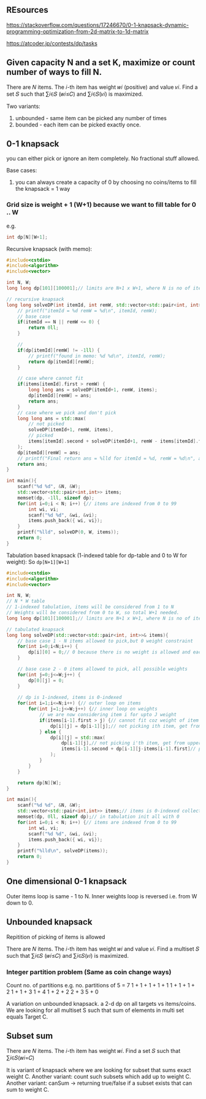 

## REsources

https://stackoverflow.com/questions/17246670/0-1-knapsack-dynamic-programming-optimization-from-2d-matrix-to-1d-matrix

https://atcoder.jp/contests/dp/tasks


## Given capacity N and a set K, maximize or count number of ways to fill N.

There are 𝑁 items. The 𝑖-th item has weight 𝑤𝑖 (positive) and value 𝑣𝑖. 
Find a set 𝑆 such that ∑𝑖∈𝑆 (𝑤𝑖≤𝐶) and ∑𝑖∈𝑆(𝑣𝑖) is maximized.

Two variants:
1. unbounded - same item can be picked any number of times
2. bounded - each item can be picked exactly once.

## 0-1 knapsack

you can either pick or ignore an item completely. No fractional stuff allowed.

Base cases:
1. you can always create a capacity of 0 by choosing no coins/items to 
fill the knapsack = 1 way

### Grid size is weight + 1 (W+1) because we want to fill table for 0 .. W

e.g.
```cpp
int dp[N][W+1];
```

Recursive knapsack (with memo):
```cpp
#include<cstdio>
#include<algorithm>
#include<vector>

int N, W;
long long dp[101][100001];// limits are N+1 x W+1, where N is no of items, W is possible weights

// recursive knapsack
long long solveDP(int itemId, int remW, std::vector<std::pair<int, int>>& items){
    // printf("itemId = %d remW = %d\n", itemId, remW);
    // base case
    if(itemId == N || remW <= 0) {
        return 0ll;
    }

    // 
    if(dp[itemId][remW] != -1ll) {
        // printf("found in memo: %d %d\n", itemId, remW);
        return dp[itemId][remW];
    }

    // case where cannot fit
    if(items[itemId].first > remW) {
        long long ans = solveDP(itemId+1, remW, items);
        dp[itemId][remW] = ans;
        return ans;
    }
    // case where we pick and don't pick
    long long ans = std::max(
        // not picked
        solveDP(itemId+1, remW, items),
        // picked
        items[itemId].second + solveDP(itemId+1, remW - items[itemId].first, items)
    );
    dp[itemId][remW] = ans;
    // printf("Final return ans = %lld for itemId = %d, remW = %d\n", ans, itemId, remW);
    return ans;
}

int main(){
    scanf("%d %d", &N, &W);
    std::vector<std::pair<int,int>> items;
    memset(dp, -1ll, sizeof dp);
    for(int i=0;i < N; i++) {// items are indexed from 0 to 99
        int wi, vi;
        scanf("%d %d", &wi, &vi);
        items.push_back({ wi, vi});
    }
    printf("%lld", solveDP(0, W, items));
    return 0;
}
```

Tabulation based knapsack (1-indexed table for dp-table and 0 to W for weight):
So `dp[N+1][W+1]`

```cpp
#include<cstdio>
#include<algorithm>
#include<vector>

int N, W;
// N * W table
// 1-indexed tabulation, items will be considered from 1 to N
// Weights will be considered from 0 to W, so total W+1 needed.
long long dp[101][100001];// limits are N+1 x W+1, where N is no of items, W is possible weights

// tabulated knapsack
long long solveDP(std::vector<std::pair<int, int>>& items){
    // base case 1 - N items allowed to pick,but 0 weight constraint
    for(int i=0;i<N;i++) {
        dp[i][0] = 0;// 0 because there is no weight is allowed and each item weighs something positive
    }

    // base case 2 - 0 items allowed to pick, all possible weights
    for(int j=0;j<=W;j++) {
        dp[0][j] = 0;
    }
    
    // dp is 1-indexed, items is 0-indexed
    for(int i=1;i<=N;i++) {// outer loop on items
        for(int j=1;j<=W;j++) {// inner loop on weights
            // we are now considering item i for upto J weight
            if(items[i-1].first > j) {// cannot fit coz weight of item under consideration is larger than capacity, cannot be picked
                dp[i][j] = dp[i-1][j];// not picking ith item, get from upper row i.e. previous items
            } else {
                dp[i][j] = std::max(
                    dp[i-1][j],// not picking i'th item, get from upper row previous items
                    items[i-1].second + dp[i-1][j-items[i-1].first]// picking ith item, remaining weight was filled with previous items
                );
            }
        }
    }

    return dp[N][W];
}

int main(){
    scanf("%d %d", &N, &W);
    std::vector<std::pair<int,int>> items;// items is 0-indexed collection of items.
    memset(dp, 0ll, sizeof dp);// in tabulation init all with 0
    for(int i=0;i < N; i++) {// items are indexed from 0 to 99
        int wi, vi;
        scanf("%d %d", &wi, &vi);
        items.push_back({ wi, vi});
    }
    printf("%lld\n", solveDP(items));
    return 0;
}
```

## One dimensional 0-1 knapsack

Outer items loop is same - 1 to N.
Inner weights loop is reversed i.e. from W down to 0.



## Unbounded knapsack

Repitition of picking of items is allowed

There are 𝑁 items. The 𝑖-th item has weight 𝑤𝑖 and value 𝑣𝑖. 
Find a multiset 𝑆 such that ∑𝑖∈𝑆 (𝑤𝑖≤𝐶) and ∑𝑖∈𝑆(𝑣𝑖) is maximized.

### Integer partition problem (Same as coin change ways)

Count no. of partitions e.g.
no. partitions of 5 = 7
1 + 1 + 1 + 1 + 1
1 + 1 + 1 + 2
1 + 1 + 3
1 + 4
1 + 2 + 2
2 + 3
5 + 0

A variation on unbounded knapsack. a 2-d dp on all targets vs items/coins.
We are looking for all multiset S such that sum of elements in multi set equals Target C.


## Subset sum

There are 𝑁 items. The 𝑖-th item has weight 𝑤𝑖. 
Find a set 𝑆 such that ∑𝑖∈𝑆(𝑤𝑖=𝐶)

It is variant of knapsack where we are looking for subset that sums exact weight C.
Another variant: count such subsets which add up to weight C.
Another variant: canSum -> returning true/false if a subset exists that can sum to weight C.